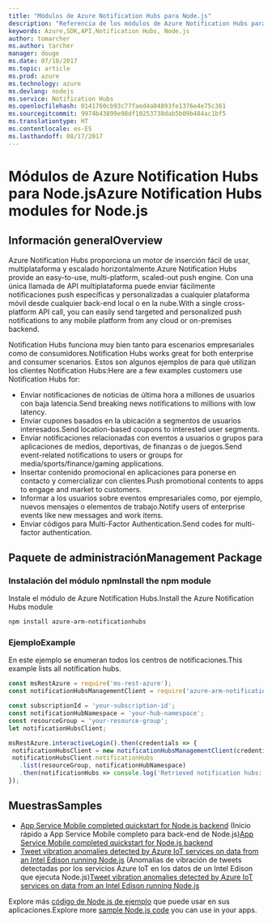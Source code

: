 ```yaml
---
title: "Módulos de Azure Notification Hubs para Node.js"
description: "Referencia de los módulos de Azure Notification Hubs para Node.js"
keywords: Azure,SDK,API,Notification Hubs, Node.js
author: tomarcher
ms.author: tarcher
manager: douge
ms.date: 07/18/2017
ms.topic: article
ms.prod: azure
ms.technology: azure
ms.devlang: nodejs
ms.service: Notification Hubs
ms.openlocfilehash: 0141760cb93c77faed4a04893fe1376e4e75c361
ms.sourcegitcommit: 9974b43899e98df10253738dab5b09b484ac1bf5
ms.translationtype: HT
ms.contentlocale: es-ES
ms.lasthandoff: 08/17/2017
---
```

# <a name="azure-notification-hubs-modules-for-nodejs"></a><span data-ttu-id="f156e-104">Módulos de Azure Notification Hubs para Node.js</span><span class="sxs-lookup"><span data-stu-id="f156e-104">Azure Notification Hubs modules for Node.js</span></span>

## <a name="overview"></a><span data-ttu-id="f156e-105">Información general</span><span class="sxs-lookup"><span data-stu-id="f156e-105">Overview</span></span>

<span data-ttu-id="f156e-106">Azure Notification Hubs proporciona un motor de inserción fácil de usar, multiplataforma y escalado horizontalmente.</span><span class="sxs-lookup"><span data-stu-id="f156e-106">Azure Notification Hubs provide an easy-to-use, multi-platform, scaled-out push engine.</span></span> <span data-ttu-id="f156e-107">Con una única llamada de API multiplataforma puede enviar fácilmente notificaciones push específicas y personalizadas a cualquier plataforma móvil desde cualquier back-end local o en la nube.</span><span class="sxs-lookup"><span data-stu-id="f156e-107">With a single cross-platform API call, you can easily send targeted and personalized push notifications to any mobile platform from any cloud or on-premises backend.</span></span>

<span data-ttu-id="f156e-108">Notification Hubs funciona muy bien tanto para escenarios empresariales como de consumidores.</span><span class="sxs-lookup"><span data-stu-id="f156e-108">Notification Hubs works great for both enterprise and consumer scenarios.</span></span> <span data-ttu-id="f156e-109">Estos son algunos ejemplos de para qué utilizan los clientes Notification Hubs:</span><span class="sxs-lookup"><span data-stu-id="f156e-109">Here are a few examples customers use Notification Hubs for:</span></span>
- <span data-ttu-id="f156e-110">Enviar notificaciones de noticias de última hora a millones de usuarios con baja latencia.</span><span class="sxs-lookup"><span data-stu-id="f156e-110">Send breaking news notifications to millions with low latency.</span></span>
- <span data-ttu-id="f156e-111">Enviar cupones basados en la ubicación a segmentos de usuarios interesados.</span><span class="sxs-lookup"><span data-stu-id="f156e-111">Send location-based coupons to interested user segments.</span></span>
- <span data-ttu-id="f156e-112">Enviar notificaciones relacionadas con eventos a usuarios o grupos para aplicaciones de medios, deportivas, de finanzas o de juegos.</span><span class="sxs-lookup"><span data-stu-id="f156e-112">Send event-related notifications to users or groups for media/sports/finance/gaming applications.</span></span>
- <span data-ttu-id="f156e-113">Insertar contenido promocional en aplicaciones para ponerse en contacto y comercializar con clientes.</span><span class="sxs-lookup"><span data-stu-id="f156e-113">Push promotional contents to apps to engage and market to customers.</span></span>
- <span data-ttu-id="f156e-114">Informar a los usuarios sobre eventos empresariales como, por ejemplo, nuevos mensajes o elementos de trabajo.</span><span class="sxs-lookup"><span data-stu-id="f156e-114">Notify users of enterprise events like new messages and work items.</span></span>
- <span data-ttu-id="f156e-115">Enviar códigos para Multi-Factor Authentication.</span><span class="sxs-lookup"><span data-stu-id="f156e-115">Send codes for multi-factor authentication.</span></span>

## <a name="management-package"></a><span data-ttu-id="f156e-116">Paquete de administración</span><span class="sxs-lookup"><span data-stu-id="f156e-116">Management Package</span></span>

### <a name="install-the-npm-module"></a><span data-ttu-id="f156e-117">Instalación del módulo npm</span><span class="sxs-lookup"><span data-stu-id="f156e-117">Install the npm module</span></span>

<span data-ttu-id="f156e-118">Instale el módulo de Azure Notification Hubs.</span><span class="sxs-lookup"><span data-stu-id="f156e-118">Install the Azure Notification Hubs module</span></span> 

```bash
npm install azure-arm-notificationhubs
```

### <a name="example"></a><span data-ttu-id="f156e-119">Ejemplo</span><span class="sxs-lookup"><span data-stu-id="f156e-119">Example</span></span>

<span data-ttu-id="f156e-120">En este ejemplo se enumeran todos los centros de notificaciones.</span><span class="sxs-lookup"><span data-stu-id="f156e-120">This example lists all notification hubs.</span></span>

 ```javascript
const msRestAzure = require('ms-rest-azure');
const notificationHubsManagementClient = require('azure-arm-notificationhubs');

const subscriptionId = 'your-subscription-id';
const notificationHubNamespace = 'your-hub-namespace';
const resourceGroup = 'your-resource-group';
let notificationHubsClient;

msRestAzure.interactiveLogin().then(credentials => {
  notificationHubsClient = new notificationHubsManagementClient(credentials, subscriptionId);
  notificationHubsClient.notificationHubs
    .list(resourceGroup, notificationHubNamespace)
    .then(notificationHubs => console.log('Retrieved notification hubs: ', notificationHubs));
});
```

## <a name="samples"></a><span data-ttu-id="f156e-121">Muestras</span><span class="sxs-lookup"><span data-stu-id="f156e-121">Samples</span></span>

* <span data-ttu-id="f156e-122">[App Service Mobile completed quickstart for Node.js backend](https://azure.microsoft.com/resources/samples/app-service-mobile-nodejs-backend-quickstart/) (Inicio rápido a App Service Mobile completo para back-end de Node.js)</span><span class="sxs-lookup"><span data-stu-id="f156e-122">[App Service Mobile completed quickstart for Node.js backend](https://azure.microsoft.com/resources/samples/app-service-mobile-nodejs-backend-quickstart/)</span></span>
* <span data-ttu-id="f156e-123">[Tweet vibration anomalies detected by Azure IoT services on data from an Intel Edison running Node.js](https://azure.microsoft.com/resources/samples/iot-hub-nodejs-intel-edison-vibration-anomaly-detection/) (Anomalías de vibración de tweets detectadas por los servicios Azure IoT en los datos de un Intel Edison que ejecuta Node.js)</span><span class="sxs-lookup"><span data-stu-id="f156e-123">[Tweet vibration anomalies detected by Azure IoT services on data from an Intel Edison running Node.js](https://azure.microsoft.com/resources/samples/iot-hub-nodejs-intel-edison-vibration-anomaly-detection/)</span></span>

<span data-ttu-id="f156e-124">Explore más [código de Node.js de ejemplo](https://azure.microsoft.com/resources/samples/?platform=nodejs) que puede usar en sus aplicaciones.</span><span class="sxs-lookup"><span data-stu-id="f156e-124">Explore more [sample Node.js code](https://azure.microsoft.com/resources/samples/?platform=nodejs) you can use in your apps.</span></span>
